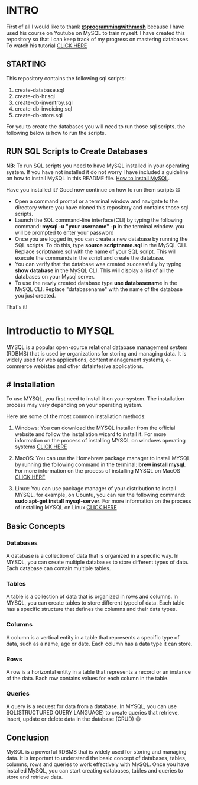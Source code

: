 # INTRO

First of all I would like to thank [**@programmingwithmosh**](https://www.youtube.com/c/programmingwithmosh) because I have used his course on Youtube on MySQL to train myself. I have created this repository so that I can keep track of my progress on mastering databases. To watch his tutorial [CLICK HERE](https://www.youtube.com/watch?v=7S_tz1z_5bA&t=5448s)

## STARTING

This repository contains the following sql scripts:
1. create-database.sql
1. create-db-hr.sql
1. create-db-inventroy.sql
1. create-db-invoicing.sql
1. create-db-store.sql

For you to create the databases you will need to run those sql scripts.
the following below is how to run the scripts.

## RUN SQL Scripts to Create Databases
**NB**: To run SQL scripts you need to have MySQL installed in your operating system. If you have not installed it do not worry I have included a guideline on how to install MySQL in this README file. [How to install MySQL](#-installation).

Have you installed it? Good now continue on how to run them scripts :smile:


- Open a command prompt or a terminal window and navigate to the directory where you have cloned this repository and contains those sql scripts.
- Launch the SQL command-line interface(CLI) by typing the following command: **mysql -u "your username" -p** in the terminal window. you will be prompted to enter your password
- Once you are logged in, you can create a new database by running the SQL scripts. To do this, type **source scriptname.sql** in the MySQL CLI. Replace scriptname.sql with the name of your SQL script. This will execute the commands in the script and create the database.
- You can verify that the database was created successfully by typing **show database** in the MySQL CLI. This will display a list of all the databases on your Mysql server.
- To use the newly created database type **use databasename** in the MySQL CLI. Replace "databasename" with the name of the database you just created.

That's it!

# Introductio to MYSQL

MYSQL is a popular open-source relational database management system (RDBMS) that is used by organizations for storing and managing data. It is widely used for web applications, content management systems, e-commerce webistes and other dataintesive applications.

## # Installation

To use MYSQL, you first need to install it on your system. The installation process may vary depending on your operating system.

Here are some of the most common installation methods:

1. Windows: You can download the MYSQL installer from the official website and follow the installation wizard to install it. For more information on the process of installing MYSQL on windows operating systems [CLICK HERE](https://dev.mysql.com/doc/refman/8.0/en/windows-installation.html)

1. MacOS: You can use the Homebrew package manager to install MYSQL by running the following command in the terminal: **brew install mysql**. For more information on the process of installing MYSQL on MacOS [CLICK HERE](https://dev.mysql.com/doc/mysql-installation-excerpt/8.0/en/macos-installation-pkg.html)

1. Linux: You can use package manager of your distribution to install MYSQL. for example, on Ubuntu, you can run the following command: **sudo apt-get install mysql-server**. For more information on the process of installing MYSQL on Linux [CLICK HERE](https://dev.mysql.com/doc/mysql-shell/8.0/en/mysql-shell-install-linux-quick.html)

## Basic Concepts

### Databases

A database is a collection of data that is organized in a specific way. In MYSQL, you can create multiple databases to store different types of data. Each database can contain multiple tables.

### Tables

A table is a collection of data that is organized in rows and columns. In MYSQL, you can create tables to store different typed of data. Each table has a specific structure that defines the columns and their data types.

### Columns

A column is a vertical entity in a table that represents a specific type of data, such as a name, age or date. Each column has a data type it can store.

### Rows

A row is a horizontal entity in a table that represents a record or an instance of the data. Each row contains values for each column in the table.

### Queries

A query is a request for data from a database. In MYSQL, you can use SQL(STRUCTURED QUERY LANGUAGE) to create queries that retrieve, insert, update or delete data in the database (CRUD) :smile:

## Conclusion

MySQL is a powerful RDBMS that is widely used for storing and managing data. It is important to understand the basic concept of databases, tables, columns, rows and queries to work effectively with MySQL. Once you have installed MySQL, you can start creating databases, tables and queries to store and retrieve data.

